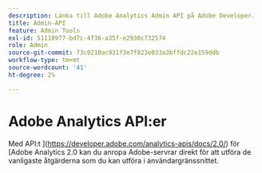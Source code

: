```yaml
---
description: Länka till Adobe Analytics Admin API på Adobe Developer.
title: Admin-API
feature: Admin Tools
exl-id: 51118977-bd7c-4f36-a35f-e2930c732574
role: Admin
source-git-commit: 73c0210ac931f3e7f823e033a3bffdc22e159ddb
workflow-type: tm+mt
source-wordcount: '41'
ht-degree: 2%

---
```


# Adobe Analytics API:er

Med API:t ](https://developer.adobe.com/analytics-apis/docs/2.0/) för [Adobe Analytics 2.0 kan du anropa Adobe-servrar direkt för att utföra de vanligaste åtgärderna som du kan utföra i användargränssnittet.
